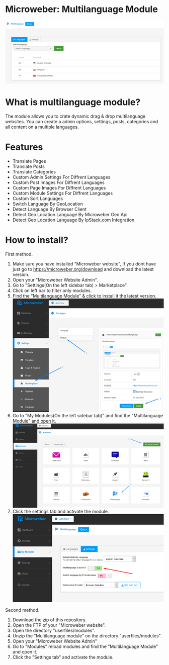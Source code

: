 # Microweber: Multilanguage Module
![Screenshot](screenshot.png)


# What is multilanguage module?
The module allows you to crate dynamic drag & drop multilanguage websites.
You can create a admin options, settings, posts, categories and all content on a multiple languages.

# Features
- Translate Pages
- Translate Posts
- Translate Categories
- Custom Admin Settings For Diffrent Languages
- Custom Post Images For Diffrent Languages
- Custom Page Images For Diffrent Languages
- Custom Module Settings For Diffrent Languages
- Custom Sort Languages
- Switch Language By GeoLocation
- Detect Language By Browser  Client 
- Detect Geo Location Language By Microweber Geo Api
- Detect Geo Location Language By IpStack.com Integration

# How to install?

First method.
1. Make sure you have installed "Microweber website", if you dont have just go to https://microweber.org/download and download the latest version.
2. Open your "Microweber Website Admin".
3. Go to "Settings(On the left sidebar tab) > Marketplace".
4. Click on left bar to filter only modules.
5. Find the "Multilanguage Module" & click to install it the latest version.
![Screenshot](screenshots/mw-marketplace.png)
6. Go to "My Modules(On the left sidebar tab)" and find the "Multilanguage Module" and open it.
![Screenshot](screenshots/mw-modules-reload-modules.png)
7. Click the settings tab and activate the module.
![Screenshot](screenshots/ml-activation.png)

Second method.
1. Download the zip of this repository.
2. Open the FTP of your "Microweber website".
3. Open the directory "userfiles/modules".
4. Unzip the "Multilanguage module" on the directory "userfiles/modules".
5. Open your "Microweber Website Admin"
6. Go to "Modules" reload modules and find the "Multilanguage Module" and open it.
7. Click the "Settings tab" and activate the module.
